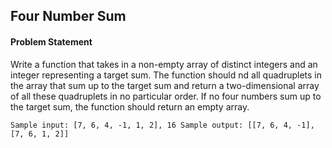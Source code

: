 ## Four Number Sum

#### Problem Statement

Write a function that takes in a non-empty array of distinct integers and an integer representing a target sum. The function should nd all quadruplets in the array
that sum up to the target sum and return a two-dimensional array of all these quadruplets in no particular order. If no four numbers sum up to the target sum, the
function should return an empty array.


`Sample input: [7, 6, 4, -1, 1, 2], 16
Sample output: [[7, 6, 4, -1], [7, 6, 1, 2]]`


